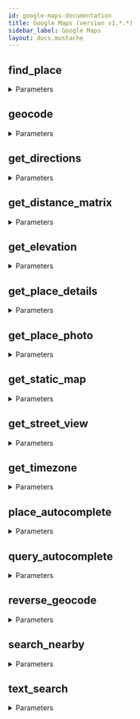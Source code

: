 ```yaml
---
id: google-maps-documentation
title: Google Maps (version v1.*.*)
sidebar_label: Google Maps
layout: docs.mustache
---
```


## find_place



<details><summary>Parameters</summary>

#### outputFormat (required)

Desired output format.

**Type:** string

**Potential values:** json, xml

#### fields

a comma-separated list of place data types to return. Use a forward slash when specifying compound values.

**Type:** string

#### input

The text input specifying which place to search for (for example, a name, address, or phone number).

**Type:** string

#### inputtype

The type of input.

**Type:** string

**Potential values:** textquery, phonenumber

#### language

The language in which to return results.

**Type:** string

#### locationbias

Prefer results in a specified area, by specifying either a radius plus lat/lng, or two lat/lng pairs representing the points of a rectangle. If this parameter is not specified, the API uses IP address biasing by default. 
- A single lat/lng coordinate. Use the following format: point:lat,lng. 
- A string specifying radius in meters, plus lat/lng in decimal degrees. Use the following format: circle:radius@lat,lng. 
- A string specifying two lat/lng pairs in decimal degrees, representing the south/west and north/east points of a rectangle. Use the following format: rectangle:south,west|north,east. Note that east/west values are wrapped to the range -180, 180, and north/south values are clamped to the range -90, 90.

**Type:** string

</details>

## geocode



<details><summary>Parameters</summary>

#### outputFormat (required)

Desired output format.

**Type:** string

**Potential values:** json, xml

#### address

The street address that you want to geocode, in the format used by the national postal service of the country concerned. Additional address elements such as business names and unit, suite or floor numbers should be avoided.

**Type:** string

#### bounds

the viewport bounding box of the overview_polyline.

**Type:** object

#### components

A components filter with elements separated by a pipe (|). Each element in the components filter consists of a component:value pair, and fully restricts the results from the geocoder.

**Type:** string

#### language

The language in which to return results.

**Type:** string

#### latlng

The latitude and longitude values specifying the location for which you wish to obtain the closest, human-readable address.

**Type:** object

#### location_type

A filter of one or more location types, separated by a pipe (|). If the parameter contains multiple location types, the API returns all addresses that match any of the types. A note about processing: The location_type parameter does not restrict the search to the specified location type(s). Rather, the location_type acts as a post-search filter: the API fetches all results for the specified latlng, then discards those results that do not match the specified location type(s).

**Type:** array

#### region

The region code, specified as a ccTLD (country code top-level domain) two-character value

**Type:** string

#### result_type

A filter of one or more address types, separated by a pipe (|). If the parameter contains multiple address types, the API returns all addresses that match any of the types. A note about processing: The result_type parameter does not restrict the search to the specified address type(s). Rather, the result_type acts as a post-search filter: the API fetches all results for the specified latlng, then discards those results that do not match the specified address type(s).

**Type:** array

</details>

## get_directions



<details><summary>Parameters</summary>

#### destination (required)

The starting point for calculating travel distance and time. You can supply the location in the form of an address, latitude/longitude coordinates, or a place ID.

**Type:** string

#### origin (required)

The starting point for calculating travel distance and time. You can supply the location in the form of an address, latitude/longitude coordinates, or a place ID.

**Type:** string

#### outputFormat (required)

Desired output format.

**Type:** string

**Potential values:** json, xml

#### alternatives

If set to true, specifies that the Directions service may provide more than one route alternative in the response. Note that providing route alternatives may increase the response time from the server. This is only available for requests without intermediate waypoints.

**Type:** boolean

#### arrival_time

Specifies the desired time of arrival for transit requests, in seconds since midnight, January 1, 1970 UTC.

**Type:** integer

#### avoid

Introduces restrictions to the route.

**Type:** string

**Potential values:** tolls, highways, ferries, indoor

#### departure_time

The desired time of departure.

**Type:** integer

#### language

The language in which to return results.

**Type:** string

#### mode

Travel mode. Defaults to driving.

**Type:** string

**Potential values:** driving, walking, bicycling, transit

#### region

The region code, specified as a ccTLD (country code top-level domain) two-character value

**Type:** string

#### traffic_model

Specifies the assumptions to use when calculating time in traffic. This setting affects the value returned in the duration_in_traffic field in the response, which contains the predicted time in traffic based on historical averages. The traffic_model parameter may only be specified for requests where the travel mode is driving, and where the request includes a departure_time, and only if the request includes an API key or a Google Maps APIs Premium Plan client ID.

**Type:** string

**Potential values:** best_guess, optimistic, pessimistic

#### transit_mode

Specifies one or more preferred modes of transit. This parameter may only be specified for requests where the mode is transit.

**Type:** string

**Potential values:** bus, subway, train, tram, rail

#### transit_routing_preference

Specifies preferences for transit requests. Using this parameter, you can bias the options returned, rather than accepting the default best route chosen by the API. This parameter may only be specified for requests where the mode is transit.

**Type:** string

**Potential values:** less_walking, fewer_transfers

#### units

Specifies the unit system to use when expressing distance as text.

**Type:** string

**Potential values:** metric, imperial

#### waypoints

Specifies an array of intermediate locations to include along the route between the origin and destination points as pass through or stopover locations. Waypoints alter a route by directing it through the specified location(s). The API supports waypoints for driving, walking and bicycling; not transit. You can specify waypoints as either latitude/longitude coordinates, place ID, address, or encoded polyline.

**Type:** string

</details>

## get_distance_matrix



<details><summary>Parameters</summary>

#### destinations (required)

One or more locations to use as the finishing point for calculating travel distance and time. You can supply one or more locations separated by the pipe character (|), in the form of an address, latitude/longitude coordinates, or a place ID.

**Type:** string

#### origins (required)

The starting point for calculating travel distance and time. You can supply one or more locations separated by the pipe character (|), in the form of an address, latitude/longitude coordinates, or a place ID.

**Type:** string

#### outputFormat (required)

Desired output format.

**Type:** string

**Potential values:** json, xml

#### arrival_time

Specifies the desired time of arrival for transit requests, in seconds since midnight, January 1, 1970 UTC.

**Type:** integer

#### avoid

Introduces restrictions to the route.

**Type:** string

**Potential values:** tolls, highways, ferries, indoor

#### departure_time

The desired time of departure.

**Type:** integer

#### language

The language in which to return results.

**Type:** string

#### mode

Travel mode. Defaults to driving.

**Type:** string

**Potential values:** driving, walking, bicycling, transit

#### region

The region code, specified as a ccTLD (country code top-level domain) two-character value

**Type:** string

#### traffic_model

Specifies the assumptions to use when calculating time in traffic. This setting affects the value returned in the duration_in_traffic field in the response, which contains the predicted time in traffic based on historical averages. The traffic_model parameter may only be specified for requests where the travel mode is driving, and where the request includes a departure_time, and only if the request includes an API key or a Google Maps APIs Premium Plan client ID.

**Type:** string

**Potential values:** best_guess, optimistic, pessimistic

#### transit_mode

Specifies one or more preferred modes of transit. This parameter may only be specified for requests where the mode is transit.

**Type:** string

**Potential values:** bus, subway, train, tram, rail

#### transit_routing_preference

Specifies preferences for transit requests. Using this parameter, you can bias the options returned, rather than accepting the default best route chosen by the API. This parameter may only be specified for requests where the mode is transit.

**Type:** string

**Potential values:** less_walking, fewer_transfers

#### units

Specifies the unit system to use when expressing distance as text.

**Type:** string

**Potential values:** metric, imperial

</details>

## get_elevation



<details><summary>Parameters</summary>

#### outputFormat (required)

Desired output format.

**Type:** string

**Potential values:** json, xml

#### locations

Either a single coordinate: locations=40.714728,-73.998672, an array of coordinates separated using the pipe ('|') character: locations=40.714728,-73.998672|-34.397,150.644, or a set of encoded coordinates using the Encoded Polyline Algorithm: locations=enc:gfo}EtohhU

**Type:** string

#### path

Either an array of coordinates separated using the pipe ('|') character: locations=40.714728,-73.998672|-34.397,150.644, or a set of encoded coordinates using the Encoded Polyline Algorithm: locations=enc:gfo}EtohhU

**Type:** string

#### samples

specifies the number of sample points along a path for which to return elevation data. The samples parameter divides the given path into an ordered set of equidistant points along the path.

**Type:** integer

</details>

## get_place_details



<details><summary>Parameters</summary>

#### outputFormat (required)

Desired output format.

**Type:** string

**Potential values:** json, xml

#### fields

a comma-separated list of place data types to return. Use a forward slash when specifying compound values.

**Type:** string

#### language

The language in which to return results.

**Type:** string

#### place_id

a unique identifier that can be used with other Google APIs.

**Type:** string

#### region

The region code, specified as a ccTLD (country code top-level domain) two-character value

**Type:** string

#### sessiontoken

**Type:** string

</details>

## get_place_photo



<details><summary>Parameters</summary>

#### maxheight

Maximum height in pixels

**Type:** integer

#### maxwidth

Maximum width in pixels

**Type:** integer

#### photoreference

A string identifier that uniquely identifies a photo.

**Type:** string

</details>

## get_static_map



<details><summary>Parameters</summary>

#### center

defines the center of the map, equidistant from all edges of the map. This parameter takes a location as either a comma-separated {latitude,longitude} pair (e.g. "40.714728,-73.998672") or a string address (e.g. "city hall, new york, ny") identifying a unique location on the face of the earth.

**Type:** string

#### format

defines the format of the resulting image. By default, the Maps Static API creates PNG images. There are several possible formats including GIF, JPEG and PNG types. Which format you use depends on how you intend to present the image. JPEG typically provides greater compression, while GIF and PNG provide greater detail.

**Type:** string

**Potential values:** png, png8, png32, gif, jpg, jpg-baseline

#### language

The language in which to return results.

**Type:** string

#### maptype

defines the type of map to construct.

**Type:** string

**Potential values:** roadmap, satellite, terrain, hybrid

#### markers

defines a set of one or more markers (map pins) at a set of locations. Each marker defined within a single markers declaration must exhibit the same visual style; if you wish to display markers with different styles, you will need to supply multiple markers parameters with separate style information.

**Type:** array

#### path

Either an array of coordinates separated using the pipe ('|') character: locations=40.714728,-73.998672|-34.397,150.644, or a set of encoded coordinates using the Encoded Polyline Algorithm: locations=enc:gfo}EtohhU

**Type:** string

#### region

The region code, specified as a ccTLD (country code top-level domain) two-character value

**Type:** string

#### scale

affects the number of pixels that are returned. scale=2 returns twice as many pixels as scale=1 while retaining the same coverage area and level of detail (i.e. the contents of the map don't change). This is useful when developing for high-resolution displays, or when generating a map for printing. The default value is 1. Accepted values are 2 and 4 (4 is only available to Google Maps APIs Premium Plan customers.)

**Type:** integer

#### signature

a digital signature used to verify that any site generating requests using your API key is authorized to do so.

**Type:** string

#### size

defines the rectangular dimensions of the map image. This parameter takes a string of the form {horizontal_value}x{vertical_value}. For example, 500x400 defines a map 500 pixels wide by 400 pixels high. Maps smaller than 180 pixels in width will display a reduced-size Google logo. This parameter is affected by the scale parameter, described below; the final output size is the product of the size and scale values.

**Type:** string

#### visible

specifies one or more locations that should remain visible on the map, though no markers or other indicators will be displayed. Use this parameter to ensure that certain features or map locations are shown on the Maps Static API.

**Type:** array

#### zoom

defines the zoom level of the map, which determines the magnification level of the map. This parameter takes a numerical value corresponding to the zoom level of the region desired.

**Type:** integer

</details>

## get_street_view



<details><summary>Parameters</summary>

#### fov

determines the horizontal field of view of the image. The field of view is expressed in degrees, with a maximum allowed value of 120. When dealing with a fixed-size viewport, as with a Street View image of a set size, field of view in essence represents zoom, with smaller numbers indicating a higher level of zoom.

**Type:** number

#### heading

indicates the compass heading of the camera. Accepted values are from 0 to 360 (both values indicating North, with 90 indicating East, and 180 South). If no heading is specified, a value will be calculated that directs the camera towards the specified location, from the point at which the closest photograph was taken.

**Type:** number

#### location

either a text string (such as Chagrin Falls, OH) or a lat/lng value (40.457375,-80.009353).

**Type:** string

#### pano

a specific panorama ID. These are generally stable.

**Type:** string

#### pitch

specifies the up or down angle of the camera relative to the Street View vehicle. This is often, but not always, flat horizontal. Positive values angle the camera up (with 90 degrees indicating straight up); negative values angle the camera down (with -90 indicating straight down).

**Type:** number

#### radius

a radius, specified in meters, in which to search for a panorama, centered on the given latitude and longitude. Valid values are non-negative integers.

**Type:** number

#### signature

a digital signature used to verify that any site generating requests using your API key is authorized to do so.

**Type:** string

#### size

defines the rectangular dimensions of the map image. This parameter takes a string of the form {horizontal_value}x{vertical_value}. For example, 500x400 defines a map 500 pixels wide by 400 pixels high. Maps smaller than 180 pixels in width will display a reduced-size Google logo. This parameter is affected by the scale parameter, described below; the final output size is the product of the size and scale values.

**Type:** string

#### source

limits Street View searches to selected sources.

**Type:** string

**Potential values:** default, outdoor

</details>

## get_timezone



<details><summary>Parameters</summary>

#### outputFormat (required)

Desired output format.

**Type:** string

**Potential values:** json, xml

#### language

The language in which to return results.

**Type:** string

#### location

a comma-separated lat,lng tuple (eg. location=-33.86,151.20), representing the location to look up.

**Type:** string

#### timestamp

the desired time as seconds since midnight, January 1, 1970 UTC. The Time Zone API uses the timestamp to determine whether or not Daylight Savings should be applied, based on the time zone of the location. Note that the API does not take historical time zones into account. That is, if you specify a past timestamp, the API does not take into account the possibility that the location was previously in a different time zone.

**Type:** number

</details>

## place_autocomplete



<details><summary>Parameters</summary>

#### outputFormat (required)

Desired output format.

**Type:** string

**Potential values:** json, xml

#### components

A components filter with elements separated by a pipe (|). Each element in the components filter consists of a component:value pair, and fully restricts the results from the geocoder. Currently, you can use components to filter by up to 5 countries. Countries must be passed as a two character, ISO 3166-1 Alpha-2 compatible country code. For example: components=country:fr would restrict your results to places within France.

**Type:** string

#### input

The text input specifying which place to search for (for example, a name, address, or phone number).

**Type:** string

#### language

The language in which to return results.

**Type:** string

#### location

a comma-separated lat,lng tuple (eg. location=-33.86,151.20), representing the location to look up.

**Type:** string

#### offset

The position, in the input term, of the last character that the service uses to match predictions. For example, if the input is 'Google' and the offset is 3, the service will match on 'Goo'. The string determined by the offset is matched against the first word in the input term only. For example, if the input term is 'Google abc' and the offset is 3, the service will attempt to match against 'Goo abc'. If no offset is supplied, the service will use the whole term. The offset should generally be set to the position of the text caret.

**Type:** integer

#### sessiontoken

**Type:** string

#### strictbounds

Returns only those places that are strictly within the region defined by location and radius. This is a restriction, rather than a bias, meaning that results outside this region will not be returned even if they match the user input.

**Type:** boolean

#### types

The types of place results to return. If no type is specified, all types will be returned.

**Type:** string

**Potential values:** geocode, address, establishment, (regions), (cities)

</details>

## query_autocomplete



<details><summary>Parameters</summary>

#### outputFormat (required)

Desired output format.

**Type:** string

**Potential values:** json, xml

#### input

The text input specifying which place to search for (for example, a name, address, or phone number).

**Type:** string

#### language

The language in which to return results.

**Type:** string

#### location

a comma-separated lat,lng tuple (eg. location=-33.86,151.20), representing the location to look up.

**Type:** string

#### offset

The position, in the input term, of the last character that the service uses to match predictions. For example, if the input is 'Google' and the offset is 3, the service will match on 'Goo'. The string determined by the offset is matched against the first word in the input term only. For example, if the input term is 'Google abc' and the offset is 3, the service will attempt to match against 'Goo abc'. If no offset is supplied, the service will use the whole term. The offset should generally be set to the position of the text caret.

**Type:** integer

#### radius

the distance (in meters) within which to return place results.

**Type:** number

</details>

## reverse_geocode



<details><summary>Parameters</summary>

#### outputFormat (required)

Desired output format.

**Type:** string

**Potential values:** json, xml

#### address

The street address that you want to geocode, in the format used by the national postal service of the country concerned. Additional address elements such as business names and unit, suite or floor numbers should be avoided.

**Type:** string

#### bounds

the viewport bounding box of the overview_polyline.

**Type:** object

#### components

A components filter with elements separated by a pipe (|). Each element in the components filter consists of a component:value pair, and fully restricts the results from the geocoder.

**Type:** string

#### language

The language in which to return results.

**Type:** string

#### latlng

The latitude and longitude values specifying the location for which you wish to obtain the closest, human-readable address.

**Type:** object

#### location_type

A filter of one or more location types, separated by a pipe (|). If the parameter contains multiple location types, the API returns all addresses that match any of the types. A note about processing: The location_type parameter does not restrict the search to the specified location type(s). Rather, the location_type acts as a post-search filter: the API fetches all results for the specified latlng, then discards those results that do not match the specified location type(s).

**Type:** array

#### region

The region code, specified as a ccTLD (country code top-level domain) two-character value

**Type:** string

#### result_type

A filter of one or more address types, separated by a pipe (|). If the parameter contains multiple address types, the API returns all addresses that match any of the types. A note about processing: The result_type parameter does not restrict the search to the specified address type(s). Rather, the result_type acts as a post-search filter: the API fetches all results for the specified latlng, then discards those results that do not match the specified address type(s).

**Type:** array

</details>

## search_nearby



<details><summary>Parameters</summary>

#### outputFormat (required)

Desired output format.

**Type:** string

**Potential values:** json, xml

#### keyword

A term to be matched against all content that Google has indexed for this place, including but not limited to name, type, and address, as well as customer reviews and other third-party content.

**Type:** string

#### language

The language in which to return results.

**Type:** string

#### location

a comma-separated lat,lng tuple (eg. location=-33.86,151.20), representing the location to look up.

**Type:** string

#### maxprice

The price level of the place, on a scale of 0 to 4. The exact amount indicated by a specific value will vary from region to region.

**Type:** integer

#### minprice

The price level of the place, on a scale of 0 to 4. The exact amount indicated by a specific value will vary from region to region.

**Type:** integer

#### name

**Type:** string

#### opennow

**Type:** boolean

#### radius

the distance (in meters) within which to return place results.

**Type:** number

#### rankby

the order in which results are listed. Note that rankby must not be included if radius is specified.

**Type:** string

**Potential values:** prominence, distance

#### type

the address type of the geocoding result used for calculating directions.

**Type:** string

**Potential values:** street_address, route, intersection, political, country, administrative_area_level_1, administrative_area_level_2, administrative_area_level_3, administrative_area_level_4, administrative_area_level_5, colloquial_area, locality, sublocality, sublocality_level_1, sublocality_level_2, sublocality_level_3, sublocality_level_4, sublocality_level_5, neighborhood, premise, subpremise, postal_code, natural_feature, airport, park, point_of_interest, floor, establishment, parking, post_box, postal_town, room, street_number, bus_station, train_station, transit_station, geocode

</details>

## text_search



<details><summary>Parameters</summary>

#### outputFormat (required)

Desired output format.

**Type:** string

**Potential values:** json, xml

#### language

The language in which to return results.

**Type:** string

#### location

a comma-separated lat,lng tuple (eg. location=-33.86,151.20), representing the location to look up.

**Type:** string

#### maxprice

The price level of the place, on a scale of 0 to 4. The exact amount indicated by a specific value will vary from region to region.

**Type:** integer

#### minprice

The price level of the place, on a scale of 0 to 4. The exact amount indicated by a specific value will vary from region to region.

**Type:** integer

#### opennow

**Type:** boolean

#### query

The text string on which to search, for example: "restaurant" or "123 Main Street". The Google Places service will return candidate matches based on this string and order the results based on their perceived relevance.

**Type:** string

#### radius

the distance (in meters) within which to return place results.

**Type:** number

#### region

The region code, specified as a ccTLD (country code top-level domain) two-character value

**Type:** string

#### type

the address type of the geocoding result used for calculating directions.

**Type:** string

**Potential values:** street_address, route, intersection, political, country, administrative_area_level_1, administrative_area_level_2, administrative_area_level_3, administrative_area_level_4, administrative_area_level_5, colloquial_area, locality, sublocality, sublocality_level_1, sublocality_level_2, sublocality_level_3, sublocality_level_4, sublocality_level_5, neighborhood, premise, subpremise, postal_code, natural_feature, airport, park, point_of_interest, floor, establishment, parking, post_box, postal_town, room, street_number, bus_station, train_station, transit_station, geocode

</details>

